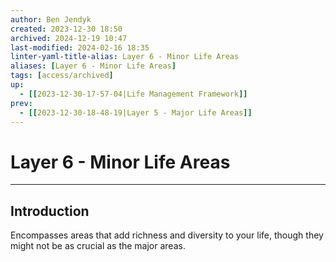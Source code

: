 ```yaml
---
author: Ben Jendyk
created: 2023-12-30 18:50
archived: 2024-12-19 10:47
last-modified: 2024-02-16 18:35
linter-yaml-title-alias: Layer 6 - Minor Life Areas
aliases: [Layer 6 - Minor Life Areas]
tags: [access/archived]
up:
  - [[2023-12-30-17-57-04|Life Management Framework]]
prev:
  - [[2023-12-30-18-48-19|Layer 5 - Major Life Areas]]
---
```


# Layer 6 - Minor Life Areas

--- 

## Introduction

Encompasses areas that add richness and diversity to your life, though they might not be as crucial as the major areas.
